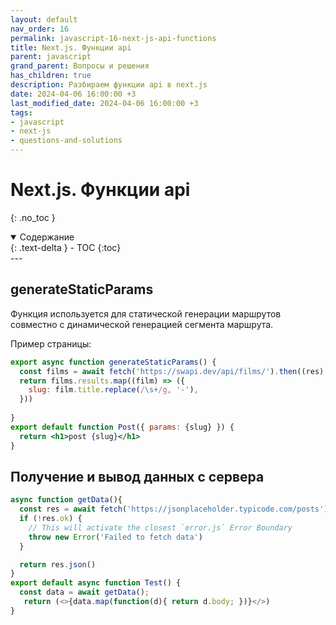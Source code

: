 ```yaml
---
layout: default
nav_order: 16
permalink: javascript-16-next-js-api-functions
title: Next.js. Функции api
parent: javascript
grand_parent: Вопросы и решения
has_children: true
description: Разбираем функции api в next.js
date: 2024-04-06 16:00:00 +3
last_modified_date: 2024-04-06 16:00:00 +3
tags:
- javascript
- next-js
- questions-and-solutions
---
```


# Next.js. Функции api
{: .no_toc }

<details open markdown="block">
  <summary>
    Содержание
  </summary>
  {: .text-delta }
- TOC
{:toc}
</details>
---

## generateStaticParams

Функция используется для статической генерации маршрутов совместно с динамической генерацией сегмента маршрута.
 
Пример страницы:

````jsx
export async function generateStaticParams() {
  const films = await fetch('https://swapi.dev/api/films/').then((res) => res.json())
  return films.results.map((film) => ({
    slug: film.title.replace(/\s+/g, '-'),
  }))
   
}
export default function Post({ params: {slug} }) {
  return <h1>post {slug}</h1>
}
````

## Получение и вывод данных с сервера

````typescript jsx
async function getData(){
  const res = await fetch('https://jsonplaceholder.typicode.com/posts');
  if (!res.ok) {
    // This will activate the closest `error.js` Error Boundary
    throw new Error('Failed to fetch data')
  }

  return res.json()
}
export default async function Test() {
  const data = await getData();
   return (<>{data.map(function(d){ return d.body; })}</>)
}
````




